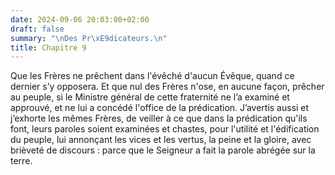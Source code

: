 ```yaml
---
date: 2024-09-06 20:03:00+02:00
draft: false
summary: "\nDes Pr\xE9dicateurs.\n"
title: Chapitre 9
---
```





Que les Frères ne prêchent dans l'évêché d'aucun Évêque, quand ce dernier s’y opposera. Et que nul des Frères n'ose, en aucune façon, prêcher au peuple, si le Ministre général de cette fraternité ne l’a examiné et approuvé, et ne lui a concédé l'office de la prédication. J’avertis aussi et j’exhorte les mêmes Frères, de veiller à ce que dans la prédication qu'ils font, leurs paroles soient examinées et chastes, pour l'utilité et l'édification du peuple, lui annonçant les vices et les vertus, la peine et la gloire, avec brièveté de discours : parce que le Seigneur a fait la parole abrégée sur la terre.

